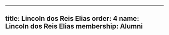 ---
  title: Lincoln dos Reis Elias
  order: 4
  name: Lincoln dos Reis Elias
  membership: Alumni
  ---
  